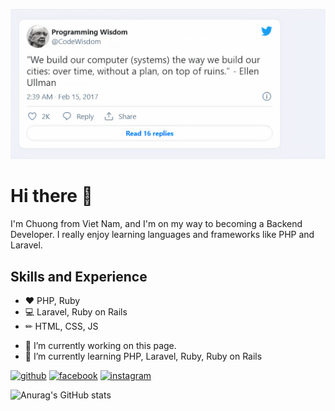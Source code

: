 ![ Programming Enthusiast](https://github.com/nguyenthanhchuong184/nguyenthanhchuong184/blob/main/Capture1_auto_x2.jpg)

# Hi there 👋
I'm Chuong from Viet Nam, and I'm on my way to becoming a Backend Developer. I really enjoy learning languages and frameworks like PHP and Laravel.

## Skills and Experience
* ❤ PHP, Ruby
* 💻 Laravel, Ruby on Rails
* ✏ HTML, CSS, JS

- 🔭 I’m currently working on this page. 
- 🌱 I’m currently learning PHP, Laravel, Ruby, Ruby on Rails 


[<img src='https://cdn.jsdelivr.net/npm/simple-icons@3.0.1/icons/github.svg' alt='github' height='40'>](https://github.com/https://github.com/nguyenthanhchuong184)  [<img src='https://cdn.jsdelivr.net/npm/simple-icons@3.0.1/icons/facebook.svg' alt='facebook' height='40'>](https://www.facebook.com/https://www.facebook.com/chuongnguyenm/)  [<img src='https://cdn.jsdelivr.net/npm/simple-icons@3.0.1/icons/instagram.svg' alt='instagram' height='40'>](https://www.instagram.com/https://www.instagram.com/ntc.0481//)  

![Anurag's GitHub stats](https://github-readme-stats.vercel.app/api?username=nguyenthanhchuong184&show_icons=true&theme=radical)





